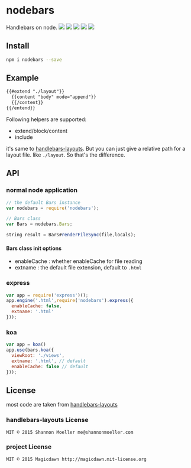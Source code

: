 # nodebars
Handlebars on node.
![](https://img.shields.io/travis/magicdawn/nodebars/master.svg)
![](https://img.shields.io/coveralls/magicdawn/nodebars/master.svg)
![](https://img.shields.io/npm/v/nodebars.svg)
![](https://img.shields.io/npm/dm/nodebars.svg)
![](https://img.shields.io/npm/l/nodebars.svg)

## Install
```sh
npm i nodebars --save
```

## Example

```html
{{#extend "./layout"}}
  {{content "body" mode="append"}}
  {{/content}}
{{/entend}}
```

Following helpers are supported:

- extend/block/content
- include

it's same to [handlebars-layouts](https://github.com/shannonmoeller/handlebars-layouts). 
But you can just give a relative path for a layout file. like `./layout`. 
So that's the difference.

## API

### normal node application
```js
// the default Bars instance
var nodebars = require('nodebars');

// Bars class
var Bars = nodebars.Bars;

string result = Bars#renderFileSync(file,locals);
```

#### Bars class init options

- enableCache : whether enableCache for file reading
- extname : the default file extension, default to `.html`


### express
```js
var app = require('express')();
app.engine('.html',require('nodebars').express({
  enableCache: false,
  extname: '.html'
}));
```

### koa
```js
var app = koa()
app.use(bars.koa({
  viewRoot: './views',
  extname: '.html', // default
  enableCache: false // default
}));
```

## License

most code are taken from [handlebars-layouts](https://github.com/shannonmoeller/handlebars-layouts)

### handlebars-layouts License
```
MIT © 2015 Shannon Moeller me@shannonmoeller.com
```

### project License
```
MIT © 2015 Magicdawn http://magicdawn.mit-license.org
```